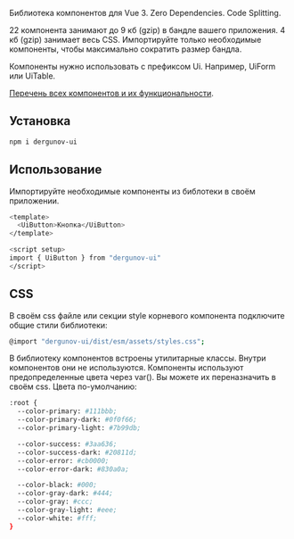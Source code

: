 Библиотека компонентов для Vue 3. Zero Dependencies. Code Splitting.

22 компонента занимают до 9 кб (gzip) в бандле вашего приложения. 4 кб (gzip) занимает весь CSS.
Импортируйте только необходимые компоненты, чтобы максимально сократить размер бандла.

Компоненты нужно использовать с префиксом Ui. Например, UiForm или UiTable.

[Перечень всех компонентов и их функциональности](https://ui.dergunov.com).

## Установка

```sh
npm i dergunov-ui
```

## Использование

Импортируйте необходимые компоненты из библотеки в своём приложении.

```sh
<template>
  <UiButton>Кнопка</UiButton>
</template>

<script setup>
import { UiButton } from "dergunov-ui"
</script>
```

## CSS

В своём css файле или секции style корневого компонента подключите общие стили библиотеки:

```sh
@import "dergunov-ui/dist/esm/assets/styles.css";
```

В библиотеку компонентов встроены утилитарные классы. Внутри компонентов они не используются.
Компоненты используют предопределенные цвета через var(). Вы можете их переназначить в своём css.
Цвета по-умолчанию:

```sh
:root {
  --color-primary: #111bbb;
  --color-primary-dark: #0f0f66;
  --color-primary-light: #7b99db;

  --color-success: #3aa636;
  --color-success-dark: #20811d;
  --color-error: #cb0000;
  --color-error-dark: #830a0a;

  --color-black: #000;
  --color-gray-dark: #444;
  --color-gray: #ccc;
  --color-gray-light: #eee;
  --color-white: #fff;
}
```
